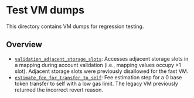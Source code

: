 # Test VM dumps

This directory contains VM dumps for regression testing.

## Overview

- [`validation_adjacent_storage_slots`](validation_adjacent_storage_slots.json): Accesses adjacent storage slots in a
  mapping during account validation (i.e., mapping values occupy >1 slot). Adjacent storage slots were previously
  disallowed for the fast VM.
- [`estimate_fee_for_transfer_to_self`](estimate_fee_for_transfer_to_self.json): Fee estimation step for a 0 base token
  transfer to self with a low gas limit. The legacy VM previously returned the incorrect revert reason.
